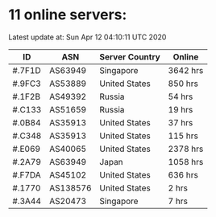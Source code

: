# 11 online servers:

Latest update at: Sun Apr 12 04:10:11 UTC 2020

| ID | ASN | Server Country | Online |
| -- | --- | -------------- | ------ |
| #.7F1D | AS63949 | Singapore | 3642 hrs |
| #.9FC3 | AS53889 | United States | 850 hrs |
| #.1F2B | AS49392 | Russia | 54 hrs |
| #.C133 | AS51659 | Russia | 19 hrs |
| #.0B84 | AS35913 | United States | 37 hrs |
| #.C348 | AS35913 | United States | 115 hrs |
| #.E069 | AS40065 | United States | 2378 hrs |
| #.2A79 | AS63949 | Japan | 1058 hrs |
| #.F7DA | AS45102 | United States | 636 hrs |
| #.1770 | AS138576 | United States | 2 hrs |
| #.3A44 | AS20473 | Singapore | 7 hrs |

